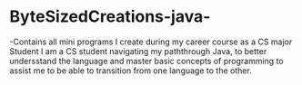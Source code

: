 # ByteSizedCreations-java-
-Contains all mini programs I create during my career course as a CS major Student
I am a CS student navigating my paththrough Java, to better undersstand the language and master basic concepts of programming to assist me to be able to transition from one language to the other.
